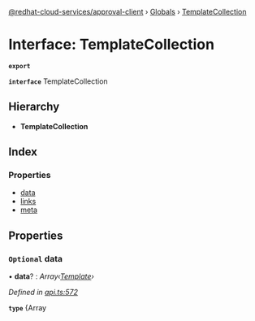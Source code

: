 [@redhat-cloud-services/approval-client](../README.md) › [Globals](../globals.md) › [TemplateCollection](templatecollection.md)

# Interface: TemplateCollection

**`export`** 

**`interface`** TemplateCollection

## Hierarchy

* **TemplateCollection**

## Index

### Properties

* [data](templatecollection.md#optional-data)
* [links](templatecollection.md#optional-links)
* [meta](templatecollection.md#optional-meta)

## Properties

### `Optional` data

• **data**? : *Array‹[Template](template.md)›*

*Defined in [api.ts:572](https://github.com/RedHatInsights/javascript-clients/blob/master/packages/approval/api.ts#L572)*

**`type`** {Array<Template>}

**`memberof`** TemplateCollection

___

### `Optional` links

• **links**? : *[CollectionLinks](collectionlinks.md)*

*Defined in [api.ts:566](https://github.com/RedHatInsights/javascript-clients/blob/master/packages/approval/api.ts#L566)*

**`type`** {CollectionLinks}

**`memberof`** TemplateCollection

___

### `Optional` meta

• **meta**? : *[CollectionMetadata](collectionmetadata.md)*

*Defined in [api.ts:560](https://github.com/RedHatInsights/javascript-clients/blob/master/packages/approval/api.ts#L560)*

**`type`** {CollectionMetadata}

**`memberof`** TemplateCollection
